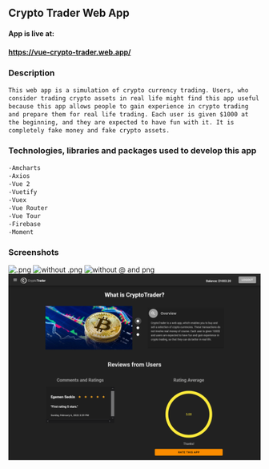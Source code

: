 ## Crypto Trader Web App

#### App is live at:

#### https://vue-crypto-trader.web.app/

### Description

```
This web app is a simulation of crypto currency trading. Users, who consider trading crypto assets in real life might find this app useful because this app allows people to gain experience in crypto trading and prepare them for real life trading. Each user is given $1000 at the beginning, and they are expected to have fun with it. It is completely fake money and fake crypto assets.
```

### Technologies, libraries and packages used to develop this app

```
-Amcharts
-Axios
-Vue 2
-Vuetify
-Vuex
-Vue Router
-Vue Tour
-Firebase
-Moment
```

### Screenshots

![.png](@/screenshots/about-page.png)
![without .png](@/screenshots/about-page)
![without @ and png](/screenshots/about-page)
![without @](/screenshots/about-page.png)
